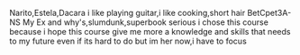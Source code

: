 Narito,Estela,Dacara
i like playing guitar,i like cooking,short hair
BetCpet3A-NS
My Ex and why's,slumdunk,superbook
serious
i chose this course because i hope this course give me more a knowledge and skills that needs to my future even if its hard to do but im her now,i have to focus
